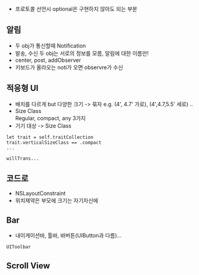 -	프로토콜 선언시 optional은 구현하지 않아도 되는 부분

알림
----

-	두 obj가 통신할때 Notification
-	발송, 수신 두 obj는 서로의 정보를 모름, 알림에 대한 이름만!
-	center, post, addObserver
-	키보드가 올라오는 noti가 오면 observre가 수신

적응형 UI
---------

-	배치를 다르게 but 다양한 크기 -> 묶자 e.g. (4', 4.7' 가로), (4',4.7,5.5' 세로) ..
-	Size Class  
	Regular, compact, any 3가지
-	기기 대상 -> Size Class

```swift3
let trait = self.traitCollection
trait.verticalSizeClass == .compact
...

willTrans...
```

코드로
------

-	NSLayoutConstraint
-	위치제약은 부모에 크기는 자기자신에

Bar
---

-	내이게이션바, 툴바, 바버튼(UIButton과 다름)...

```swift3
UIToolbar
```

Scroll View
-----------
